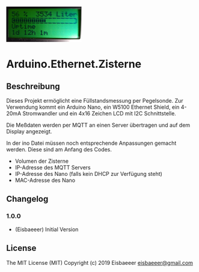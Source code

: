![Logo](Pics/4x16_LCD.png)
# Arduino.Ethernet.Zisterne

## Beschreibung
Dieses Projekt ermöglicht eine Füllstandsmessung per Pegelsonde.
Zur Verwendung kommt ein Arduino Nano, ein W5100 Ethernet Shield, 
ein 4-20mA Stromwandler und ein 4x16 Zeichen LCD mit I2C Schnittstelle.

Die Meßdaten werden per MQTT an einen Server übertragen und auf dem Display angezeigt.

In der ino Datei müssen noch entsprechende Anpassungen gemacht werden.
Diese sind am Anfang des Codes.

- Volumen der Zisterne   
- IP-Adresse des MQTT Servers   
- IP-Adresse des Nano (falls kein DHCP zur Verfügung steht)   
- MAC-Adresse des Nano   

## Changelog

### 1.0.0
- (Eisbaeeer)
Initial Version

## License
The MIT License (MIT)
Copyright (c) 2019 Eisbaeeer <eisbaeeer@gmail.com> 
